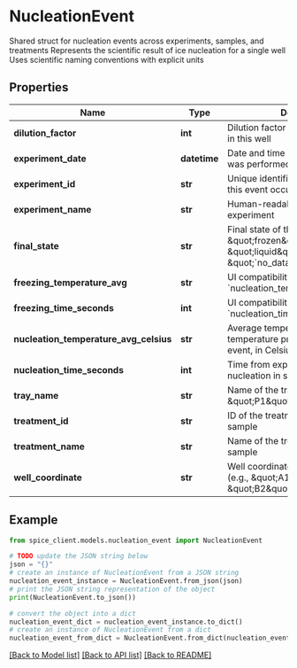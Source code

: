 # NucleationEvent

Shared struct for nucleation events across experiments, samples, and treatments Represents the scientific result of ice nucleation for a single well Uses scientific naming conventions with explicit units

## Properties

Name | Type | Description | Notes
------------ | ------------- | ------------- | -------------
**dilution_factor** | **int** | Dilution factor applied to the sample in this well | [optional] 
**experiment_date** | **datetime** | Date and time when the experiment was performed | [optional] 
**experiment_id** | **str** | Unique identifier for the experiment this event occurred in | 
**experiment_name** | **str** | Human-readable name of the experiment | 
**final_state** | **str** | Final state of the well: \&quot;frozen\&quot;, \&quot;liquid\&quot;, or \&quot;&#x60;no_data&#x60;\&quot; | 
**freezing_temperature_avg** | **str** | UI compatibility field - same as &#x60;nucleation_temperature_avg_celsius&#x60; | [optional] 
**freezing_time_seconds** | **int** | UI compatibility field - same as &#x60;nucleation_time_seconds&#x60; | [optional] 
**nucleation_temperature_avg_celsius** | **str** | Average temperature across all temperature probes at nucleation event, in Celsius | [optional] 
**nucleation_time_seconds** | **int** | Time from experiment start to nucleation in seconds | [optional] 
**tray_name** | **str** | Name of the tray/plate (e.g., \&quot;P1\&quot;, \&quot;P2\&quot;) | [optional] 
**treatment_id** | **str** | ID of the treatment applied to this sample | [optional] 
**treatment_name** | **str** | Name of the treatment applied to this sample | [optional] 
**well_coordinate** | **str** | Well coordinate in standard format (e.g., \&quot;A1\&quot;, \&quot;B2\&quot;, \&quot;H12\&quot;) | 

## Example

```python
from spice_client.models.nucleation_event import NucleationEvent

# TODO update the JSON string below
json = "{}"
# create an instance of NucleationEvent from a JSON string
nucleation_event_instance = NucleationEvent.from_json(json)
# print the JSON string representation of the object
print(NucleationEvent.to_json())

# convert the object into a dict
nucleation_event_dict = nucleation_event_instance.to_dict()
# create an instance of NucleationEvent from a dict
nucleation_event_from_dict = NucleationEvent.from_dict(nucleation_event_dict)
```
[[Back to Model list]](../README.md#documentation-for-models) [[Back to API list]](../README.md#documentation-for-api-endpoints) [[Back to README]](../README.md)


